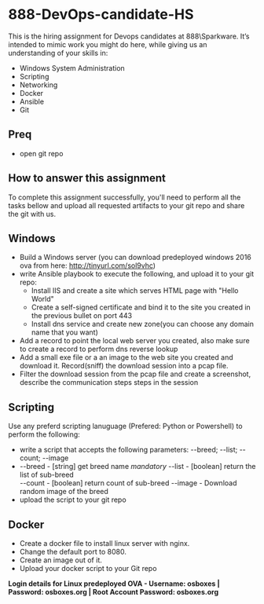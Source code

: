 # 888-DevOps-candidate-HS
This is the hiring assignment for Devops candidates at 888\Sparkware. It’s intended to mimic work you might do here, while giving us an understanding of your skills in: 

  - Windows System Administration
  - Scripting
  - Networking
  - Docker
  - Ansible
  - Git

## Preq
  - open git repo
 
## How to answer this assignment
To complete this assignment successfully, you'll need to perform all the tasks bellow and upload all requested artifacts to your git repo and share the git with us. 

## Windows

  - Build a Windows server (you can download predeployed windows 2016 ova from here: http://tinyurl.com/sol9vhc)
  - write Ansible playbook to execute the following, and upload it to your git repo:
      * Install IIS and create a site which serves HTML page with "Hello World"
      * Create a self-signed certificate and bind it to the site you created in the previous bullet on port 443
      * Install dns service and create new zone(you can choose any domain name that you want)
  - Add a record to point the local web server you created, also make sure to create a record to perform dns reverse lookup
  - Add a small exe file or a an image to the web site you created and download it. Record(sniff) the download session into a pcap file.
  - Filter the download session from the pcap file and create a screenshot, describe the communication steps steps in the session

## Scripting
  Use any preferd scripting lanuguage (Prefered: Python or Powershell) to perform the following:
   - write a script that accepts the following parameters: --breed; --list; --count; --image
   - --breed - [string] get breed name *mandatory*
     --list - [boolean] return the list of sub-breed  
     --count - [boolean] return count of sub-breed 
     --image - Download random image of the breed 
   - upload the script to your git repo 
     
## Docker

- Create a docker file to install linux server with nginx.
- Change the default port to 8080.
- Create an image out of it.
- Upload your docker script to your Git repo


**Login details for Linux predeployed OVA - Username: osboxes | Password: osboxes.org | Root Account Password: osboxes.org**
